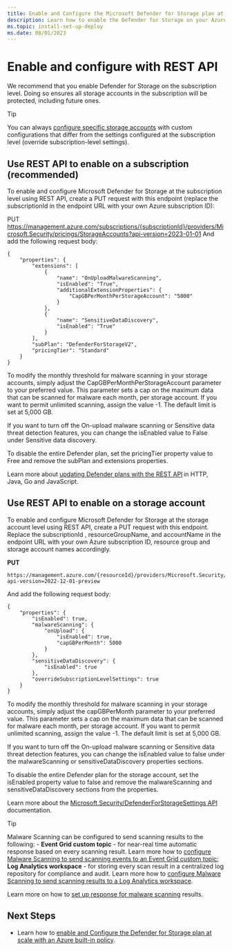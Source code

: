```yaml
---
title: Enable and Configure the Microsoft Defender for Storage plan at scale using REST API
description: Learn how to enable the Defender for Storage on your Azure subscription for Microsoft Defender for Cloud using REST API.
ms.topic: install-set-up-deploy
ms.date: 08/01/2023
---
```


# Enable and configure with REST API

We recommend that you enable Defender for Storage on the subscription level. Doing so ensures all storage accounts in the subscription will be protected, including future ones.

> [!TIP]
> You can always [configure specific storage accounts](https://learn.microsoft.com/azure/storage/common/azure-defender-storage-configure?toc=%2Fazure%2Fdefender-for-cloud%2Ftoc.json&tabs=enable-subscription#override-defender-for-storage-subscription-level-settings) with custom configurations that differ from the settings configured at the subscription level (override subscription-level settings).

## Use REST API to enable on a subscription (recommended)

To enable and configure Microsoft Defender for Storage at the subscription level using REST API, create a PUT request with this endpoint (replace the subscriptionId in the endpoint URL with your own Azure subscription ID):

PUT https://management.azure.com/subscriptions/{subscriptionId}/providers/Microsoft.Security/pricings/StorageAccounts?api-version=2023-01-01
And add the following request body:

```
{
    "properties": {
        "extensions": [
            {
                "name": "OnUploadMalwareScanning",
                "isEnabled": "True",
                "additionalExtensionProperties": {
                    "CapGBPerMonthPerStorageAccount": "5000"
                }
            },
            {
                "name": "SensitiveDataDiscovery",
                "isEnabled": "True"
            }
        ],
        "subPlan": "DefenderForStorageV2",
        "pricingTier": "Standard"
    }
}
```
To modify the monthly threshold for malware scanning in your storage accounts, simply adjust the CapGBPerMonthPerStorageAccount parameter to your preferred value. This parameter sets a cap on the maximum data that can be scanned for malware each month, per storage account. If you want to permit unlimited scanning, assign the value -1. The default limit is set at 5,000 GB.

If you want to turn off the On-upload malware scanning or Sensitive data threat detection features, you can change the isEnabled value to False under Sensitive data discovery.

To disable the entire Defender plan, set the pricingTier property value to Free and remove the subPlan and extensions properties.

Learn more about [updating Defender plans with the REST API](https://learn.microsoft.com/rest/api/defenderforcloud/pricings/update?tabs=HTTP) in HTTP, Java, Go and JavaScript.

## Use REST API to enable on a storage account

To enable and configure Microsoft Defender for Storage at the storage account level using REST API, create a PUT request with this endpoint. Replace the subscriptionId , resourceGroupName, and accountName in the endpoint URL with your own Azure subscription ID, resource group and storage account names accordingly.

**PUT**
```
https://management.azure.com/{resourceId}/providers/Microsoft.Security/defenderForStorageSettings/current?api-version=2022-12-01-preview

```
And add the following request body:

```
{
    "properties": {
        "isEnabled": true,
        "malwareScanning": {
            "onUpload": {
                "isEnabled": true,
                "capGBPerMonth": 5000
            }
        },
        "sensitiveDataDiscovery": {
            "isEnabled": true
        },
        "overrideSubscriptionLevelSettings": true
    }
}
```

To modify the monthly threshold for malware scanning in your storage accounts, simply adjust the capGBPerMonth parameter to your preferred value. This parameter sets a cap on the maximum data that can be scanned for malware each month, per storage account. If you want to permit unlimited scanning, assign the value -1. The default limit is set at 5,000 GB.

If you want to turn off the On-upload malware scanning or Sensitive data threat detection features, you can change the isEnabled value to false under the malwareScanning or sensitiveDataDiscovery properties sections.

To disable the entire Defender plan for the storage account, set the isEnabled property value to false and remove the malwareScanning and sensitiveDataDiscovery sections from the properties.

Learn more about the [Microsoft.Security/DefenderForStorageSettings API](https://learn.microsoft.com/rest/api/defenderforcloud/defender-for-storage/create?tabs=HTTP) documentation.

> [!TIP]
> Malware Scanning can be configured to send scanning results to the following: - **Event Grid custom topic** - for near-real time automatic response based on every scanning result. Learn more how to [configure Malware Scanning to send scanning events to an Event Grid custom topic](https://learn.microsoft.com/azure/storage/common/azure-defender-storage-configure?toc=%2Fazure%2Fdefender-for-cloud%2Ftoc.json&tabs=enable-storage-account#setting-up-event-grid-for-malware-scanning); **Log Analytics workspace** - for storing every scan result in a centralized log repository for compliance and audit. Learn more how to [configure Malware Scanning to send scanning results to a Log Analytics workspace](https://learn.microsoft.com/azure/storage/common/azure-defender-storage-configure?toc=%2Fazure%2Fdefender-for-cloud%2Ftoc.json&tabs=enable-storage-account#setting-up-logging-for-malware-scanning).

Learn more on how to [set up response for malware scanning](https://learn.microsoft.com/azure/defender-for-cloud/defender-for-storage-configure-malware-scan) results.

## Next Steps

- Learn how to [enable and Configure the Defender for Storage plan at scale with an Azure built-in policy](defender-for-storage-policy-enablement.md).